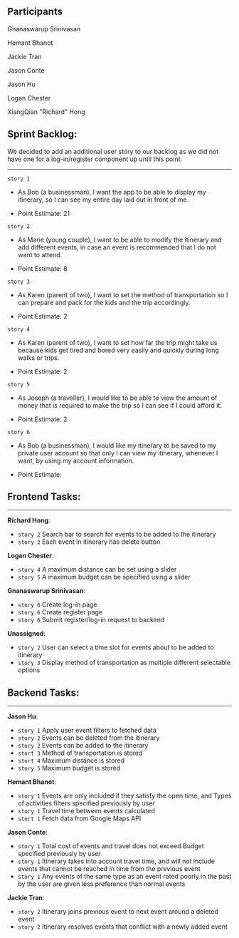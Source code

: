 ## Participants

Gnanaswarup Srinivasan

Hemant Bhanot

Jackie Tran

Jason Conte

Jason Hu

Logan Chester

XiangQian "Richard" Hong

## Sprint Backlog:

We decided to add an additional user story to our backlog as we did not have one for a log-in/register component up until this point.

---

`story 1`

- As Bob (a businessman), I want the app to be able to display my itinerary, so I can see my entire day laid out in front of me.

- Point Estimate: 21

`story 2`

- As Marie (young couple), I want to be able to modify the itinerary and add different events, in case an event is recommended that I do not want to attend.

- Point Estimate: 8

`story 3`

- As Karen (parent of two), I want to set the method of transportation so I can prepare and pack for the kids and the trip accordingly.

- Point Estimate: 2

`story 4`

- As Karen (parent of two), I want to set how far the trip might take us because kids get tired and bored very easily and quickly during long walks or trips.

- Point Estimate: 2

`story 5`

- As Joseph (a traveller), I would like to be able to view the amount of money that is required to make the trip so I can see if I could afford it.

- Point Estimate: 2

`story 6`

- As Bob (a businessman), I would like my itinerary to be saved to my private user account so that only I can view my itinerary, whenever I want, by using my account information.

- Point Estimate:

## Frontend Tasks:
---
**Richard Hong**:
  - `story 2` Search bar to search for events to be added to the itinerary
  - `story 2` Each event in itinerary has delete button

**Logan Chester**:
  - `story 4` A maximum distance can be set using a slider
  - `story 5` A maximum budget can be specified using a slider

**Gnanaswarup Srinivasan**:
  - `story 6` Create log-in page
  - `story 6` Create register page
  - `story 6` Submit register/log-in request to backend

**Unassigned**:
  - `story 2` User can select a time slot for events about to be added to itinerary
  - `story 3` Display method of transportation as multiple different selectable options
  
## Backend Tasks:
---

**Jason Hu**:
  - `story 1` Apply user event filters to fetched data
  - `story 2` Events can be deleted from the itinerary
  - `story 2` Events can be added to the itinerary
  - `stort 3` Method of transportation is stored
  - `stort 4` Maximum distance is stored
  - `story 5` Maximum budget is stored
  
**Hemant Bhanot**: 
  - `story 1` Events are only included if they satisfy the open time, and Types of activities filters specified previously by user
  - `story 1` Travel time between events calculated
  - `stort 1` Fetch data from Google Maps API

**Jason Conte**: 
  - `story 1` Total cost of events and travel does not exceed Budget specified previously by user
  - `story 1` Itinerary takes into account travel time, and will not include events that cannot be reached in time from the previous event
  - `story 1` Any events of the same type as an event rated poorly in the past by the user are given less preference than normal events

**Jackie Tran**: 
  - `story 2` Itinerary joins previous event to next event around a deleted event
  - `story 2` Itinerary resolves events that conflict with a newly added event

